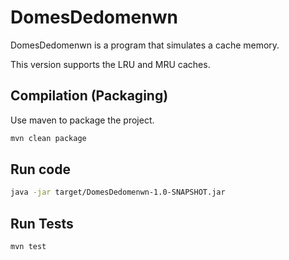 # DomesDedomenwn

DomesDedomenwn is a program that simulates a cache memory.

This version supports the LRU and MRU caches.

## Compilation (Packaging)

Use maven to package the project.

```bash
mvn clean package
```

## Run code

```bash
java -jar target/DomesDedomenwn-1.0-SNAPSHOT.jar
```

## Run Tests

```bash
mvn test
```